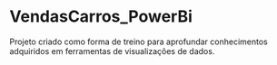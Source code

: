 # VendasCarros_PowerBi
Projeto criado como forma de treino para aprofundar conhecimentos adquiridos em ferramentas de visualizações de dados.
